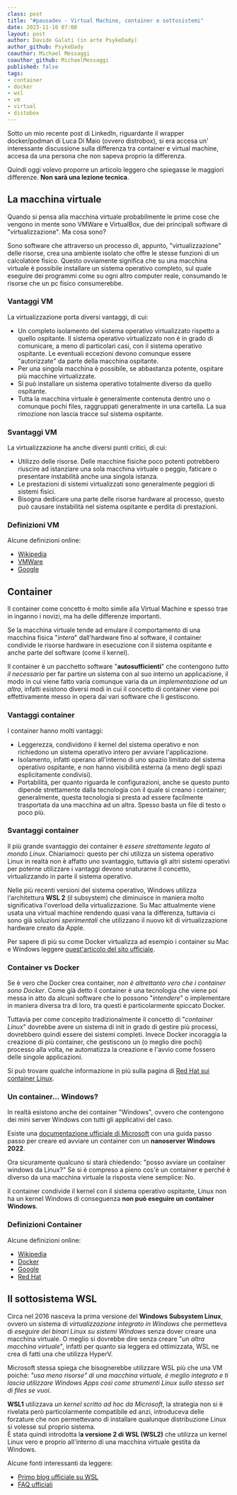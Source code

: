 ```yaml
---
class: post
title: "#pausadev - Virtual Machine, container e sottosistemi"
date: 2023-11-10 07:00
layout: post
author: Davide Galati (in arte PsykeDady)
author_github: PsykeDady
coauthor: Michael Messaggi
coauthor_github: MichaelMessaggi
published: false
tags:
- container
- docker
- wsl
- vm
- virtual
- distobox
---
```


Sotto un mio recente post di LinkedIn, riguardante il wrapper docker/podman di Luca Di Maio (ovvero distrobox), si era accesa un' interessante discussione sulla differenza tra container e virtual machine, accesa da una persona che non sapeva proprio la differenza.

Quindi oggi volevo proporre un articolo leggero che spiegasse le maggiori differenze. **Non sarà una lezione tecnica**.

## La macchina virtuale

Quando si pensa alla macchina virtuale probabilmente le prime cose che vengono in mente sono VMWare e VirtualBox, due dei principali software di "virtualizzazione". Ma cosa sono?

Sono software che attraverso un processo di, appunto, "virtualizzazione" delle risorse, crea una ambiente isolato che offre le stesse funzioni di un calcolatore fisico.
Questo ovviamente significa che su una macchina virtuale è possibile installare un sistema operativo completo, sul quale eseguire dei programmi come su ogni altro computer reale, consumando le risorse che un pc fisico consumerebbe.

### Vantaggi VM

La virtualizzazione porta diversi vantaggi, di cui:

- Un completo isolamento del sistema operativo virtualizzato rispetto a quello ospitante. Il sistema operativo virtualizzato non è in grado di comunicare, a meno di particolari casi, con il sistema operativo ospitante. Le eventuali eccezioni devono comunque essere "autorizzate" da parte della macchina ospitante.
- Per una singola macchina è possibile, se abbastanza potente, ospitare più macchine virtualizzate.
- Si può installare un sistema operativo totalmente diverso da quello ospitante.
- Tutta la macchina virtuale è generalmente contenuta dentro uno o comunque pochi files, raggruppati generalmente in una cartella. La sua rimozione non lascia tracce sul sistema ospitante.

### Svantaggi VM

La virtualizzazione ha anche diversi punti critici, di cui:

- Utilizzo delle risorse. Delle macchine fisiche poco potenti potrebbero riuscire ad istanziare una sola macchina virtuale o peggio, faticare o presentare instabilità anche una singola istanza.
- Le prestazioni di sistemi virtualizzati sono generalmente peggiori di sistemi fisici.
- Bisogna dedicare una parte delle risorse hardware al processo, questo può causare instabilità nel sistema ospitante e perdita di prestazioni.

### Definizioni VM

Alcune definizioni online:

- [Wikipedia](https://it.wikipedia.org/wiki/Macchina_virtuale) 
- [VMWare](https://www.vmware.com/it/topics/glossary/content/virtual-machine.html)
- [Google](https://cloud.google.com/learn/what-is-a-virtual-machine?hl=it)

## Container

Il container come concetto è molto simile alla Virtual Machine e spesso trae in inganno i novizi, ma ha delle differenze importanti.

Se la macchina virtuale tende ad emulare il comportamento di una macchina fisica "*intera*" dall'hardware fino al software, il container condivide le risorse hardware in esecuzione con il sistema ospitante e anche parte del software (come il kernel).

Il container è un pacchetto software "**autosufficienti**" che contengono *tutto il necessario* per far partire un sistema con al suo interno un applicazione, il modo in cui viene fatto varia comunque varia da un *implementazione ad un altra*, infatti esistono diversi modi in cui il concetto di container viene poi effettivamente messo in opera dai vari software che li gestiscono.

### Vantaggi container

I container hanno molti vantaggi:

- Leggerezza, condividono il kernel del sistema operativo e non richiedono un sistema operativo intero per avviare l'applicazione.
- Isolamento, infatti operano all'interno di uno spazio limitato del sistema operativo ospitante, e non hanno visibilità esterna (a meno degli spazi esplicitamente condivisi).
- Portabilità, per quanto riguarda le configurazioni, anche se questo punto dipende strettamente dalla tecnologia con il quale si creano i container; generalmente, questa tecnologia si presta ad essere facilmente trasportata da una macchina ad un altra. Spesso basta un file di testo o poco più.

### Svantaggi container

Il più grande svantaggio dei container è *essere strettamente legato al mondo Linux*. Chiariamoci: questo per chi utilizza un sistema operativo Linux in realtà non è affatto uno svantaggio, tuttavia gli altri sistemi operativi per poterne utilizzare i vantaggi devono snaturarne il concetto, virtualizzando in parte il sistema operativo.

Nelle più recenti versioni del sistema operativo, Windows utilizza l'architettura **WSL 2** (il subsystem) che diminuisce in maniera molto significativa l'overload della virtualizzazione. Su Mac attualmente viene usata una virtual machine rendendo quasi vana la differenza, tuttavia ci sono già soluzioni *sperimentali* che utilizzano il nuovo kit di virtualizzazione hardware creato da Apple.

Per sapere di più su come Docker virtualizza ad esempio i container su Mac e Windows leggere [quest'articolo del sito ufficiale](https://www.docker.com/blog/the-magic-behind-the-scenes-of-docker-desktop/).

### Container vs Docker

Se è vero che Docker crea container, *non è altrettanto vero che i container sono Docker*. Come già detto il container è una tecnologia che viene poi messa in atto da alcuni software che lo possono "*intendere*" o implementare in maniera diversa tra di loro, tra questi è particolarmente spiccato Docker.

Tuttavia per come concepito tradizionalmente il concetto di "*container Linux*" dovrebbe avere un sistema di init in grado di gestire più processi, dovrebbero quindi essere dei sistemi completi. Invece Docker incoraggia la creazione di più container, che gestiscono un (o meglio dire pochi) processo alla volta, ne automatizza la creazione e l'avvio come fossero delle singole applicazioni.

Si può trovare qualche informazione in più sulla pagina di [Red Hat sui container Linux](https://www.redhat.com/en/topics/containers#container-vs-docker).

### Un container... Windows?

In realtà esistono anche dei container "Windows", ovvero che contengono dei mini server Windows con tutti gli applicativi del caso.

Esiste una [documentazione ufficiale di Microsoft](https://learn.microsoft.com/it-it/virtualization/windowscontainers/quick-start/run-your-first-container) con una guida passo passo per creare ed avviare un container con un **nanoserver Windows 2022**.

Ora sicuramente qualcuno si starà chiedendo: "posso avviare un container windows da Linux?"
Se si è compreso a pieno cos'è un container e perché è diverso da una macchina virtuale la risposta viene semplice: No.

Il container condivide il kernel con il sistema operativo ospitante, Linux non ha un kernel Windows di conseguenza **non può eseguire un container Windows**.

### Definizioni Container

Alcune definizioni online:

- [Wikipedia](https://en.wikipedia.org/wiki/Containerization_(computing)) 
- [Docker](https://www.docker.com/resources/what-container/)
- [Google](https://cloud.google.com/learn/what-are-containers?hl=it)
- [Red Hat](https://www.redhat.com/en/topics/containers)

## Il sottosistema WSL

Circa nel 2016 nasceva la prima versione del **Windows Subsystem Linux**, ovvero un sistema di *virtualizzazione integrato in Windows* che permetteva di *eseguire dei binari Linux su sistemi Windows* senza dover creare una macchina virtuale. O meglio si dovrebbe dire senza creare "*un altra macchina virtuale*", infatti per quanto sia leggera ed ottimizzata, WSL ne crea di fatti una che utilizza HyperV.

Microsoft stessa spiega che bisognerebbe utilizzare WSL più che una VM poiché: *"usa meno risorse" di una macchina virtuale, è meglio integrato e ti lascia utilizzare Windows Apps così come strumenti Linux sullo stesso set di files se vuoi*.

**WSL1** utilizzava *un kernel scritto ad hoc da Microsoft*, la strategia non si è rivelata però particolarmente compatibile ed anzi, introduceva delle forzature che non permettevano di installare qualunque distribuzione Linux si volesse sul proprio sistema.  
È stata quindi introdotta l**a versione 2 di WSL (WSL2)** che utilizza un kernel Linux vero e proprio all'interno di una macchina virtuale gestita da Windows.

Alcune fonti interessanti da leggere:

- [Primo blog ufficiale su WSL](https://blogs.windows.com/windowsdeveloper/2016/03/30/run-bash-on-ubuntu-on-windows/)
- [FAQ ufficiali](https://learn.microsoft.com/en-us/windows/wsl/faq)

